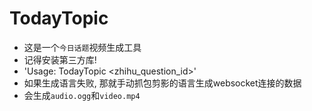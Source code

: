 # TodayTopic
- 这是一个`今日话题`视频生成工具
- 记得安装第三方库!
- 'Usage: TodayTopic <zhihu_question_id>'
- 如果生成语言失败, 那就手动抓包剪影的语言生成websocket连接的数据
- 会生成`audio.ogg`和`video.mp4`
